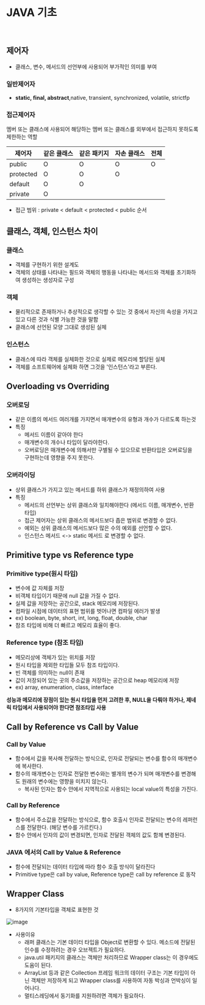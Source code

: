 # JAVA 기초

<br>

## 제어자
- 클래스, 변수, 메서드의 선언부에 사용되어 부가적인 의미를 부여

### 일반제어자
-  **static, final, abstract**,native, transient, synchronized, volatile, strictfp

### 접근제어자
멤버 또는 클래스에 사용되어 해당하는 멤버 또는 클래스를 외부에서 접근하지 못하도록 제한하는 역할

  | 제어자 | 같은 클래스 |  같은 패키지 | 자손 클래스 | 전체 |
  | --- | --- | --- | --- | --- |
  | public | O | O | O | O |
  | protected | O | O | O |  |
  | default | O | O |  |  |
  | private | O |  |  |  |

- 접근 범위 : private < default < protected < public 순서

## 클래스, 객체, 인스턴스 차이

### 클래스

- 객체를 구현하기 위한 설계도
- 객체의 상태를 나타내는 필드와 객체의 행동을 나타내는 메서드와 객체를 초기화하여 생성하는 생성자로 구성

### 객체

- 물리적으로 존재하거나 추상적으로 생각할 수 있는 것 중에서 자신의 속성을 가지고 있고 다른 것과 식별 가능한 것을 말함
- 클래스에 선언된 모양 그대로 생성된 실체

### 인스턴스

- 클래스에 따라 객체를 실체화한 것으로 실제로 메모리에 할당된 실체
- 객체를 소프트웨어에 실체화 하면 그것을 '인스턴스'라고 부른다.

## Overloading vs Overriding

### 오버로딩

- 같은 이름의 메서드 여러개를 가지면서 매개변수의 유형과 개수가 다르도록 하는것
- 특징
    - 메서드 이름이 같아야 한다
    - 매개변수의 개수나 타입이 달라야한다.
    - 오버로딩은 매개변수에 의해서만 구별될 수 있으므로 반환타입은 오버로딩을 구현하는데 영향을 주지 못한다.

### 오버라이딩

- 상위 클래스가 가지고 있는 메서드를 하위 클래스가 재정의하여 사용
- 특징
    - 메서드의 선언부는 상위 클래스와 일치해야한다 (메서드 이름, 매개변수, 반환타입)
    - 접근 제어자는 상위 클래스의 메서드보다 좁은 범위로 변경할 수 없다.
    - 예외는 상위 클래스의 메서드보다 많은 수의 예외를 선언할 수 없다.
    - 인스턴스 메서드 <-> static 메서드 로 변경할 수 없다.


## Primitive type vs Reference type

### Primitive type(원시 타입)
- 변수에 값 자체를 저장
- 비객체 타입이기 때문에 null 값을 가질 수 없다.
- 실제 값을 저장하는 공간으로, stack 메모리에 저장된다.
- 컴파일 시점에 데이터의 표현 범위를 벗어나면 컴파일 에러가 발생
- ex) boolean, byte, short, int, long, float, double, char
- 참조 타입에 비해 더 빠르고 메모리 효율이 좋다.

### Reference type (참조 타입)
- 메모리상에 객체가 있는 위치를 저장
- 원시 타입을 제외한 타입들 모두 참조 타입이다.
- 빈 객체를 의미하는 null이 존재
- 값이 저장되어 있는 곳의 주소값을 저장하는 공간으로 heap 메모리에 저장
- ex) array, enumeration, class, interface

**성능과 메모리에 장점이 있는 원시 타입을 먼저 고려한 후, NULL을 다뤄야 하거나, 제네릭 타입에서 사용되어야 한다면 참조타입 사용**


## Call by Reference vs Call by Value

### Call by Value
- 함수에서 값을 복사해 전달하는 방식으로, 인자로 전달되는 변수를 함수의 매개변수에 복사한다.
- 함수의 매개변수는 인자로 전달한 변수와는 별개의 변수가 되며 매개변수를 변경해도 원래의 변수에는 영향을 미치지 않는다.
    - 복사된 인자는 함수 안에서 지역적으로 사용되는 local value의 특성을 가진다.

### Call by Reference

- 함수에서 주소값을 전달하는 방식으로, 함수 호출시 인자로 전달되는 변수의 레퍼런스를 전달한다. (해당 변수를 가르킨다.)
- 함수 안에서 인자의 값이 변경되면, 인자로 전달된 객체의 값도 함께 변경된다.

### JAVA 에서의 Call by Value & Reference
- 함수에 전달되는 데이터 타입에 따라 함수 호출 방식이 달라진다
- Primitive type은 call by value, Reference type은 call by reference 로 동작

## Wrapper Class
- 8가지의 기본타입을 객체로 표현한 것

![image](https://user-images.githubusercontent.com/92436863/222370798-8bf707f1-45e0-43d6-8da9-04f9217bae79.png)


- 사용이유
    - 래퍼 클래스는 기본 데이터 타입을 Object로 변환할 수 있다. 메소드에 전달된 인수를 수정하려는 경우 오브젝트가 필요하다.
    - java.util 패키지의 클래스는 객체만 처리하므로 Wrapper class는 이 경우에도 도움이 된다.
    - ArrayList 등과 같은 Collection 프레임 워크의 데이터 구조는 기본 타입이 아닌 객체만 저장하게 되고 Wrapper class를 사용하여 자동 박싱과 언박싱이 일어나다.
    - 멀티스레딩에서 동기화를 지원하려면 객체가 필요하다.
